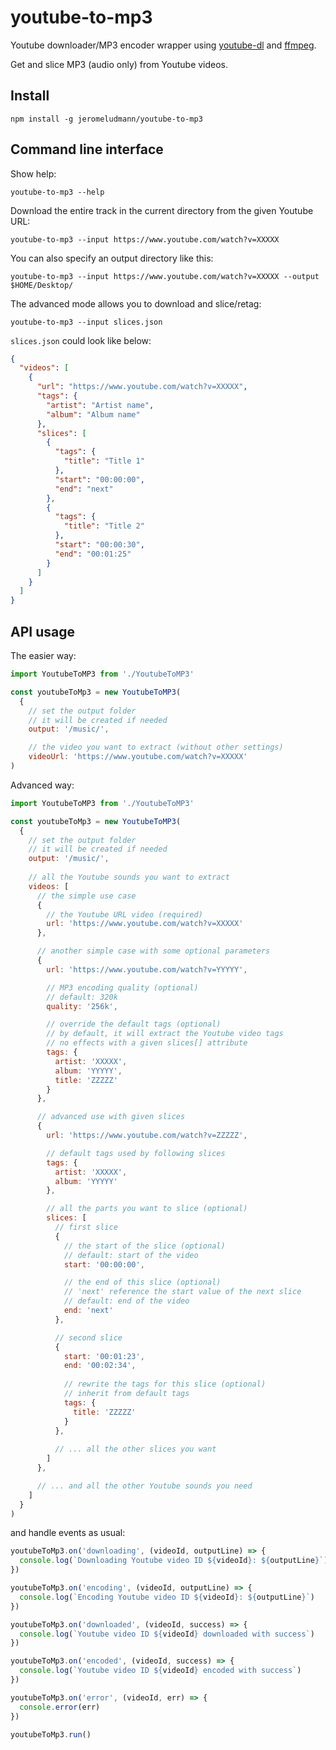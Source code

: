# youtube-to-mp3

Youtube downloader/MP3 encoder wrapper using [youtube-dl](https://github.com/rg3/youtube-dl/) and [ffmpeg](https://ffmpeg.org/).

Get and slice MP3 (audio only) from Youtube videos.

## Install

```
npm install -g jeromeludmann/youtube-to-mp3
```

## Command line interface

Show help:
```
youtube-to-mp3 --help
```

Download the entire track in the current directory from the given Youtube URL:
```
youtube-to-mp3 --input https://www.youtube.com/watch?v=XXXXX
```

You can also specify an output directory like this:
```
youtube-to-mp3 --input https://www.youtube.com/watch?v=XXXXX --output $HOME/Desktop/
```

The advanced mode allows you to download and slice/retag:
```
youtube-to-mp3 --input slices.json
```
`slices.json` could look like below:
```json
{
  "videos": [
    {
      "url": "https://www.youtube.com/watch?v=XXXXX",
      "tags": {
        "artist": "Artist name",
        "album": "Album name"
      },
      "slices": [
        {
          "tags": {
            "title": "Title 1"
          },
          "start": "00:00:00",
          "end": "next"
        },
        {
          "tags": {
            "title": "Title 2"
          },
          "start": "00:00:30",
          "end": "00:01:25"
        }
      ]
    }
  ]
}

```

## API usage

The easier way:

```javascript
import YoutubeToMP3 from './YoutubeToMP3'

const youtubeToMp3 = new YoutubeToMP3(
  {
    // set the output folder
    // it will be created if needed
    output: '/music/',

    // the video you want to extract (without other settings)
    videoUrl: 'https://www.youtube.com/watch?v=XXXXX'
)
```

Advanced way:

```javascript
import YoutubeToMP3 from './YoutubeToMP3'

const youtubeToMp3 = new YoutubeToMP3(
  {
    // set the output folder
    // it will be created if needed
    output: '/music/',
    
    // all the Youtube sounds you want to extract
    videos: [
      // the simple use case
      {
        // the Youtube URL video (required)
        url: 'https://www.youtube.com/watch?v=XXXXX'
      },

      // another simple case with some optional parameters
      {
        url: 'https://www.youtube.com/watch?v=YYYYY',

        // MP3 encoding quality (optional)
        // default: 320k
        quality: '256k',

        // override the default tags (optional)
        // by default, it will extract the Youtube video tags
        // no effects with a given slices[] attribute
        tags: {
          artist: 'XXXXX',
          album: 'YYYYY',
          title: 'ZZZZZ'
        }
      },

      // advanced use with given slices
      {
        url: 'https://www.youtube.com/watch?v=ZZZZZ',

        // default tags used by following slices
        tags: {
          artist: 'XXXXX',
          album: 'YYYYY'
        },

        // all the parts you want to slice (optional)
        slices: [
          // first slice
          {
            // the start of the slice (optional)
            // default: start of the video
            start: '00:00:00',

            // the end of this slice (optional)
            // 'next' reference the start value of the next slice
            // default: end of the video
            end: 'next'
          },

          // second slice
          {
            start: '00:01:23',
            end: '00:02:34',
            
            // rewrite the tags for this slice (optional)
            // inherit from default tags
            tags: {
              title: 'ZZZZZ'
            }
          },
          
          // ... all the other slices you want
        ]
      },

      // ... and all the other Youtube sounds you need
    ]
  }
)
```

and handle events as usual:

```javascript
youtubeToMp3.on('downloading', (videoId, outputLine) => {
  console.log(`Downloading Youtube video ID ${videoId}: ${outputLine}`)
})

youtubeToMp3.on('encoding', (videoId, outputLine) => {
  console.log(`Encoding Youtube video ID ${videoId}: ${outputLine}`)
})

youtubeToMp3.on('downloaded', (videoId, success) => {
  console.log(`Youtube video ID ${videoId} downloaded with success`)
})

youtubeToMp3.on('encoded', (videoId, success) => {
  console.log(`Youtube video ID ${videoId} encoded with success`)
})

youtubeToMp3.on('error', (videoId, err) => {
  console.error(err)
})

youtubeToMp3.run()
```
